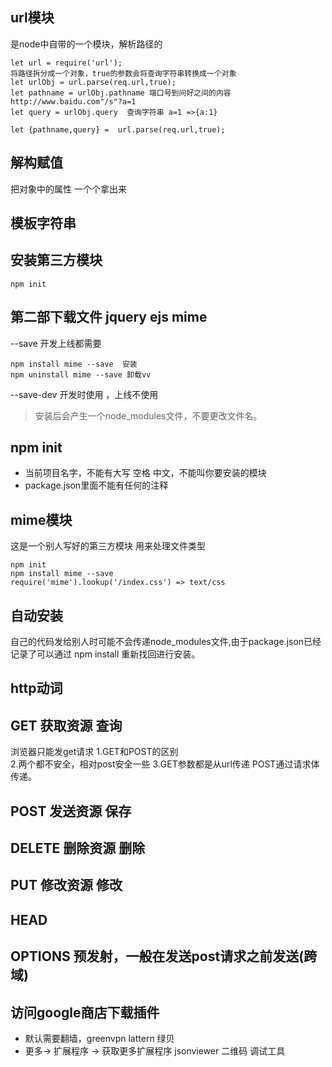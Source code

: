 ## url模块
是node中自带的一个模块，解析路径的
```
let url = require('url');
将路径拆分成一个对象，true的参数会将查询字符串转换成一个对象
let urlObj = url.parse(req.url,true);
let pathname = urlObj.pathname 端口号到问好之间的内容 http://www.baidu.com"/s"?a=1
let query = urlObj.query  查询字符串 a=1 =>{a:1}

let {pathname,query} =  url.parse(req.url,true);
```

## 解构赋值
把对象中的属性 一个个拿出来

## 模板字符串

## 安装第三方模块
```
npm init
```
## 第二部下载文件 jquery ejs mime
--save 开发上线都需要
```
npm install mime --save  安装
npm uninstall mime --save 卸载vv
```
--save-dev 开发时使用 ，上线不使用
 
> 安装后会产生一个node_modules文件，不要更改文件名。


## npm init 
- 当前项目名字，不能有大写 空格 中文，不能叫你要安装的模块
- package.json里面不能有任何的注释

## mime模块
这是一个别人写好的第三方模块 用来处理文件类型
```
npm init
npm install mime --save
require('mime').lookup('/index.css') => text/css
```

## 自动安装
自己的代码发给别人时可能不会传递node_modules文件,由于package.json已经记录了可以通过 npm install 重新找回进行安装。

## http动词
## GET 获取资源 查询
浏览器只能发get请求
1.GET和POST的区别  
2.两个都不安全，相对post安全一些
3.GET参数都是从url传递 POST通过请求体传递。
## POST 发送资源 保存
## DELETE 删除资源 删除
## PUT 修改资源  修改     
## HEAD
## OPTIONS 预发射，一般在发送post请求之前发送(跨域)

## 访问google商店下载插件
- 默认需要翻墙，greenvpn lattern 绿贝
- 更多-> 扩展程序 -> 获取更多扩展程序 jsonviewer 二维码 调试工具